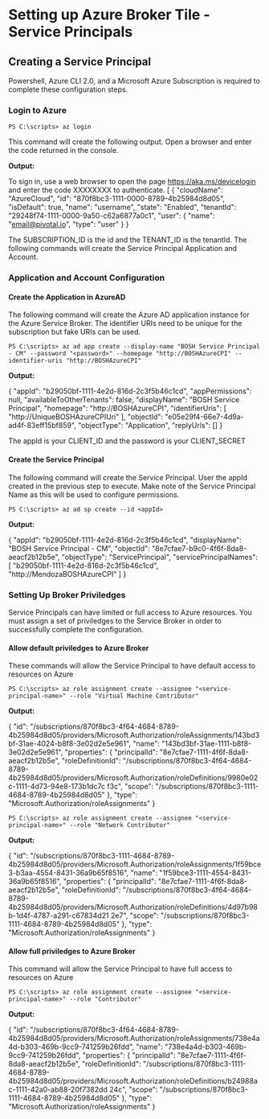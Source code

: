 # Setting up Azure Broker Tile - Service Principals

## Creating a Service Principal

Powershell, Azure CLI 2.0, and a Microsoft Azure Subscription is required to complete these configuration steps.

### Login to Azure
	PS C:\scripts> az login

This command will create the following output.  Open a browser and enter the code returned in the console.


**Output:**

To sign in, use a web browser to open the page https://aka.ms/devicelogin and enter the code XXXXXXXX to authenticate.
[
  {
    "cloudName": "AzureCloud",
    "id": "870f8bc3-1111-0000-8789-4b25984d8d05",
    "isDefault": true,
    "name": "username",
    "state": "Enabled",
    "tenantId": "29248f74-1111-0000-9a50-c62a6877a0c1",
    "user": {
      "name": "email@pivotal.io",
      "type": "user"
    }
  }


The SUBSCRIPTION_ID is the id and the TENANT_ID is the tenantId.
The following commands will create the Service Principal Application and Account.


### Application and Account Configuration
#### Create the Application in AzureAD
The following command will create the Azure AD application instance for the Azure Service Broker.  The identifier URIs need to be unique for the subscription but fake URIs can be used.

	PS C:\scripts> az ad app create --display-name "BOSH Service Principal - CM" --password "<password>" --homepage "http://BOSHAzureCPI" --identifier-uris "http://BOSHAzureCPI"

**Output:**

{
  "appId": "b29050bf-1111-4e2d-816d-2c3f5b46c1cd",
  "appPermissions": null,
  "availableToOtherTenants": false,
  "displayName": "BOSH Service Principal",
  "homepage": "http://BOSHAzureCPI",
  "identifierUris": [
    "http://UniqueBOSHAzureCPIUri"
  ],
  "objectId": "e05e29f4-66e7-4d9a-ad4f-83eff15bf859",
  "objectType": "Application",
  "replyUrls": []
}

The appId is your CLIENT_ID and the password is your CLIENT_SECRET

#### Create the Service Principal
The following command will create the Service Principal.  User the appId created in the previous step to execute.  Make note of the Service Principal Name as this will be used to configure permissions.

	PS C:\scripts> az ad sp create --id <appId>

**Output:**

{
  "appId": "b29050bf-1111-4e2d-816d-2c3f5b46c1cd",
  "displayName": "BOSH Service Principal - CM",
  "objectId": "8e7cfae7-b9c0-4f6f-8da8-aeacf2b12b5e",
  "objectType": "ServicePrincipal",
  "servicePrincipalNames": [
    "b29050bf-1111-4e2d-816d-2c3f5b46c1cd",
    "http://MendozaBOSHAzureCPI"
  ]
}

### Setting Up Broker Priviledges
Service Principals can have limited or full access to Azure resources. You must assign a set of priviledges to the Service Broker in order to successfully complete the configuration.  

#### Allow default priviledges to Azure Broker
These commands will allow the Service Principal to have default access to resources on Azure

	PS C:\scripts> az role assignment create --assignee "<service-principal-name>" --role "Virtual Machine Contributor"

**Output:**

{
  "id": "/subscriptions/870f8bc3-4f64-4684-8789-4b25984d8d05/providers/Microsoft.Authorization/roleAssignments/143bd3bf-31ae-4024-b8f8-3e02d2e5e961",
  "name": "143bd3bf-31ae-1111-b8f8-3e02d2e5e961",
  "properties": {
    "principalId": "8e7cfae7-1111-4f6f-8da8-aeacf2b12b5e",
    "roleDefinitionId": "/subscriptions/870f8bc3-4f64-4684-8789-4b25984d8d05/providers/Microsoft.Authorization/roleDefinitions/9980e02c-1111-4d73-94e8-173b1dc7c
f3c",
    "scope": "/subscriptions/870f8bc3-1111-4684-8789-4b25984d8d05"
  },
  "type": "Microsoft.Authorization/roleAssignments"
}

	PS C:\scripts> az role assignment create --assignee "<service-principal-name>" --role "Network Contributor"

**Output:**

{
  "id": "/subscriptions/870f8bc3-1111-4684-8789-4b25984d8d05/providers/Microsoft.Authorization/roleAssignments/1f59bce3-b3aa-4554-8431-36a9b65f8516",
  "name": "1f59bce3-1111-4554-8431-36a9b65f8516",
  "properties": {
    "principalId": "8e7cfae7-1111-4f6f-8da8-aeacf2b12b5e",
    "roleDefinitionId": "/subscriptions/870f8bc3-4f64-4684-8789-4b25984d8d05/providers/Microsoft.Authorization/roleDefinitions/4d97b98b-1d4f-4787-a291-c67834d21
2e7",
    "scope": "/subscriptions/870f8bc3-1111-4684-8789-4b25984d8d05"
  },
  "type": "Microsoft.Authorization/roleAssignments"
}

#### Allow full priviledges to Azure Broker
This command will allow the Service Principal to have full access to resources on Azure

	PS C:\scripts> az role assignment create --assignee "<service-principal-name>" --role "Contributor"

**Output:**

{
  "id": "/subscriptions/870f8bc3-4f64-4684-8789-4b25984d8d05/providers/Microsoft.Authorization/roleAssignments/738e4a4d-b303-469b-9cc9-741259b26fdd",
  "name": "738e4a4d-b303-469b-9cc9-741259b26fdd",
  "properties": {
    "principalId": "8e7cfae7-1111-4f6f-8da8-aeacf2b12b5e",
    "roleDefinitionId": "/subscriptions/870f8bc3-1111-4684-8789-4b25984d8d05/providers/Microsoft.Authorization/roleDefinitions/b24988ac-1111-42a0-ab88-20f7382dd
24c",
    "scope": "/subscriptions/870f8bc3-1111-4684-8789-4b25984d8d05"
  },
  "type": "Microsoft.Authorization/roleAssignments"
}